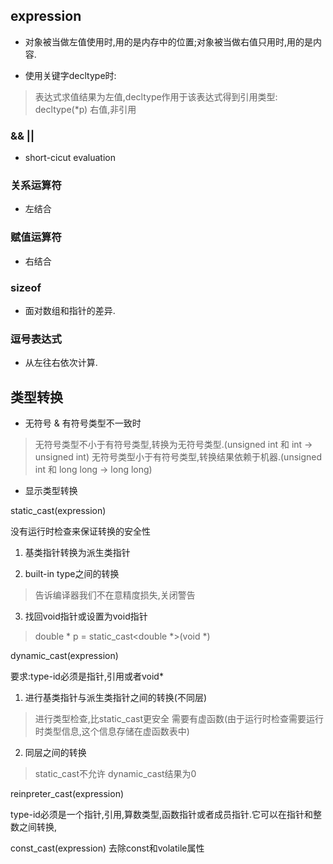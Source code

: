 ## expression

* 对象被当做左值使用时,用的是内存中的位置;对象被当做右值只用时,用的是内容.

* 使用关键字decltype时:
> 表达式求值结果为左值,decltype作用于该表达式得到引用类型: decltype(*p)
> 右值,非引用

### && ||

* short-cicut evaluation

### 关系运算符

* 左结合

### 赋值运算符

* 右结合

### sizeof

* 面对数组和指针的差异.

### 逗号表达式

* 从左往右依次计算.

## 类型转换

* 无符号 & 有符号类型不一致时
> 无符号类型不小于有符号类型,转换为无符号类型.(unsigned int 和 int -> unsigned int)
> 无符号类型小于有符号类型,转换结果依赖于机器.(unsigned int 和 long long -> long long)

* 显示类型转换

static_cast<type-id>(expression)

没有运行时检查来保证转换的安全性

1. 基类指针转换为派生类指针

2. built-in type之间的转换
> 告诉编译器我们不在意精度损失,关闭警告

3. 找回void指针或设置为void指针
> double * p = static_cast<double *>(void *)

dynamic_cast<type-id>(expression)

要求:type-id必须是指针,引用或者void*

1. 进行基类指针与派生类指针之间的转换(不同层)
> 进行类型检查,比static_cast更安全
> 需要有虚函数(由于运行时检查需要运行时类型信息,这个信息存储在虚函数表中)

2. 同层之间的转换
> static_cast不允许
> dynamic_cast结果为0

reinpreter_cast<type-id>(expression)

type-id必须是一个指针,引用,算数类型,函数指针或者成员指针.它可以在指针和整数之间转换,

const_cast<type-id>(expression)
去除const和volatile属性
